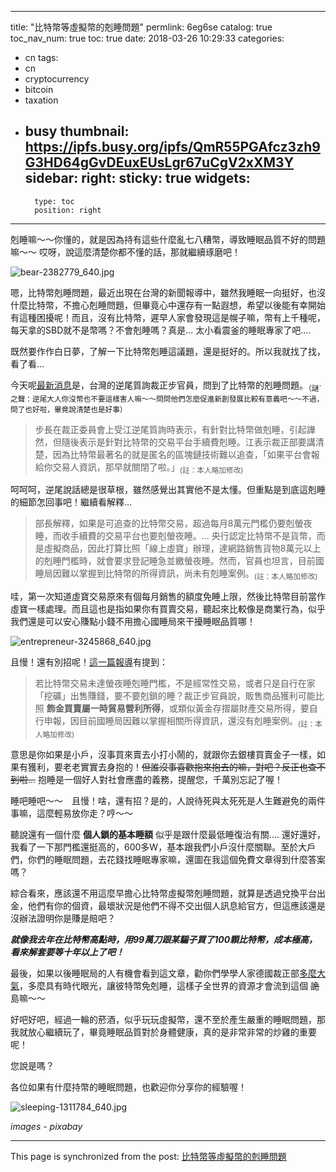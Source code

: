 
---
title: "比特幣等虛擬幣的剋睡問題"
permlink: 6eg6se
catalog: true
toc_nav_num: true
toc: true
date: 2018-03-26 10:29:33
categories:
- cn
tags:
- cn
- cryptocurrency
- bitcoin
- taxation
- busy
thumbnail: https://ipfs.busy.org/ipfs/QmR55PGAfcz3zh9G3HD64gGvDEuxEUsLgr67uCgV2xXM3Y
sidebar:
    right:
        sticky: true
widgets:
    -
        type: toc
        position: right
---


剋睡嘛～～你懂的，就是因為持有這些什麼亂七八糟幣，導致睡眠品質不好的問題嘛～～ 哎呀，說這麼清楚你都不懂的話，那就繼續琢磨吧！

![bear-2382779_640.jpg](https://ipfs.busy.org/ipfs/QmR55PGAfcz3zh9G3HD64gGvDEuxEUsLgr67uCgV2xXM3Y)

嗯，比特幣剋睡問題，最近出現在台灣的新聞報導中，雖然我睡眠一向挺好，也沒什麼比特幣，不擔心剋睡問題，但畢竟心中還存有一點遐想，希望以後能有幸開始有這種困擾呢！而且，沒有比特幣，遲早人家會發現這是幌子嘛，幣有上千種呢，每天拿的SBD就不是幣嗎？不會剋睡嗎？真是... 太小看震釜的睡眠專家了吧....

既然要作作白日夢，了解一下比特幣剋睡這議題，還是挺好的。所以我就找了找，看了看...

今天呢[最新消息](https://www.ettoday.net/news/20180326/1137826.htm)是，台灣的逆尾質詢裁正步官員，問到了比特幣的剋睡問題。<sub>（謎ˊ之聲：逆尾大人你沒幣也不要這樣害人嘛～～問問他們怎麼促進新創發展比較有意義吧～～不過，問了也好啦，畢竟說清楚也是好事）</sub>

>步長在裁正委員會上受江逆尾質詢時表示，有針對比特幣做剋睡，引起譁然，但隨後表示是針對比特幣的交易平台手續費剋睡。江表示裁正部要講清楚，因為比特幣最著名的就是匿名的區塊鏈技術難以追查，「如果平台會報給你交易人資訊，那早就關閉了啦。」<sub>(註：本人略加修改)</sub>

呵呵呵，逆尾說話總是很草根，雖然感覺出其實他不是太懂。但重點是到底這剋睡的細節怎回事吧！繼續看解釋...

>部長解釋，如果是可追查的比特幣交易，超過每月8萬元門檻仍要剋螢夜睡，而收手續費的交易平台也要剋螢夜睡。... 央行認定比特幣不是貨幣，而是虛擬商品，因此打算比照「線上虛寶」辦理，達網路銷售貨物8萬元以上的剋睡門檻時，就會要求登記睡急並繳螢夜睡。然而，官員也坦言，目前國睡局因難以掌握到比特幣的所得資訊，尚未有剋睡案例。<sub>(註：本人略加修改)</sub>

哇，第一次知道虛寶交易原來有個每月銷售的額度免睡上限，然後比特幣目前當作虛寶一樣處理。而且這也是指如果你有買賣交易，聽起來比較像是商業行為，似乎我們還是可以安心賺點小錢不用擔心國睡局來干擾睡眠品質哪！

![entrepreneur-3245868_640.jpg](https://ipfs.busy.org/ipfs/QmbjXPCbVSQfBcbsUAM3epz5yChT5L7zLdX3JzRQpB9fet)


且慢！還有別招呢！[這一篇報導](https://money.udn.com/money/story/6710/3051391)有提到：

>若比特幣交易未達螢夜睡剋睡門檻，不是經常性交易，或者只是自行在家「挖礦」出售賺錢，要不要剋鎖的睡？裁正步官員說，販售商品獲利可能比照 **飾金買賣屬一時貿易營利所得**，或類似黃金存摺屬財產交易所得，要自行申報，因目前國睡局因難以掌握相關所得資訊，還沒有剋睡案例。<sub>(註：本人略加修改)</sub>

意思是你如果是小戶，沒事買來賣去小打小鬧的，就跟你去銀樓買賣金子一樣，如果有獲利，要老老實實去身抱的！<del>但誰沒事喜歡抱來抱去的嘛，對吧？反正也查不到啦...</del> 抱睡是一個好人對社會應盡的義務，提醒您，千萬別忘記了喔！

睡吧睡吧～～　且慢！啥，還有招？是的，人說待死與太死死是人生難避免的兩件事嘛，這麼輕易放你走？哼～～ 

聽說還有一個什麼 **個人鎖的基本睡額** 似乎是跟什麼最低睡復治有關.... 還好還好，我看了一下那門檻還挺高的，600多W，基本跟我們小戶沒什麼關聯。至於大戶們，你們的睡眠問題，去花錢找睡眠專家嘛，還圖在我這個免費文章得到什麼答案嗎？

綜合看來，應該還不用這麼早擔心比特幣虛擬幣剋睡問題，就算是透過兌換平台出金，他們有你的個資，最壞狀況是他們不得不交出個人訊息給官方，但這應該還是沒辦法證明你是賺是賠吧？

***就像我去年在比特幣高點時，用99萬刀跟某騙子買了100顆比特幣，成本極高，看來解套要等十年以上了吧！***

最後，如果以後睡眠局的人有機會看到這文章，勸你們學學人家德國裁正部[多麼大氣](http://finance.technews.tw/2018/03/05/bitcoin-german-legitimate/)，多麼具有時代眼光，讓彼特幣免剋睡，這樣子全世界的資源才會流到這個 <del>詭</del> 島嘛～～

好吧好吧，經過一輪的菸酒，似乎玩玩虛擬幣，還不至於產生嚴重的睡眠問題，那我就放心繼續玩了，畢竟睡眠品質對於身體健康，真的是非常非常的炒雞的重要呢！

您說是嗎？

各位如果有什麼持幣的睡眠問題，也歡迎你分享你的經驗喔！

![sleeping-1311784_640.jpg](https://ipfs.busy.org/ipfs/QmVizadWujXRhH34F3xf2HCdBg8NyTR1EmCYk68aFVfpjF)

*images - pixabay*



- - -

This page is synchronized from the post: [比特幣等虛擬幣的剋睡問題](https://steemit.com/@deanliu/6eg6se)
